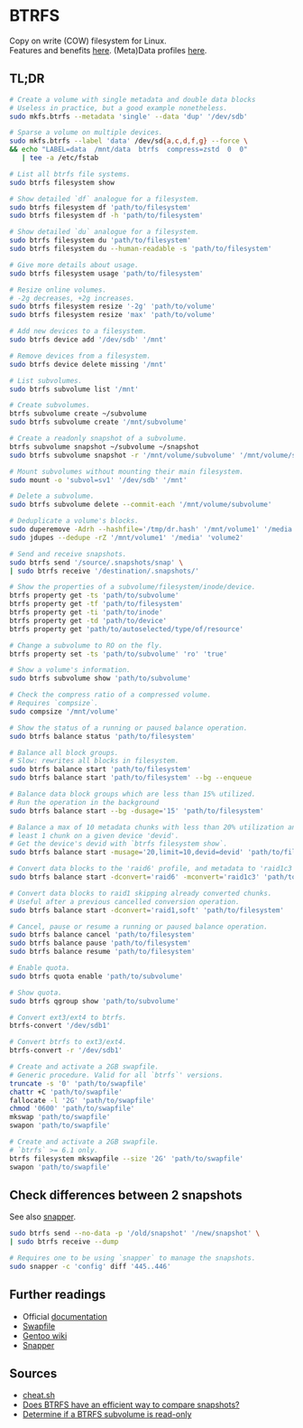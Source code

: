 # BTRFS

Copy on write (COW) filesystem for Linux.<br/>
Features and benefits [here][introduction]. (Meta)Data profiles [here][mkfs.btrfs].

## TL;DR

```sh
# Create a volume with single metadata and double data blocks
# Useless in practice, but a good example nonetheless.
sudo mkfs.btrfs --metadata 'single' --data 'dup' '/dev/sdb'

# Sparse a volume on multiple devices.
sudo mkfs.btrfs --label 'data' /dev/sd{a,c,d,f,g} --force \
&& echo "LABEL=data  /mnt/data  btrfs  compress=zstd  0  0"
   | tee -a /etc/fstab

# List all btrfs file systems.
sudo btrfs filesystem show

# Show detailed `df` analogue for a filesystem.
sudo btrfs filesystem df 'path/to/filesystem'
sudo btrfs filesystem df -h 'path/to/filesystem'

# Show detailed `du` analogue for a filesystem.
sudo btrfs filesystem du 'path/to/filesystem'
sudo btrfs filesystem du --human-readable -s 'path/to/filesystem'

# Give more details about usage.
sudo btrfs filesystem usage 'path/to/filesystem'

# Resize online volumes.
# -2g decreases, +2g increases.
sudo btrfs filesystem resize '-2g' 'path/to/volume'
sudo btrfs filesystem resize 'max' 'path/to/volume'

# Add new devices to a filesystem.
sudo btrfs device add '/dev/sdb' '/mnt'

# Remove devices from a filesystem.
sudo btrfs device delete missing '/mnt'

# List subvolumes.
sudo btrfs subvolume list '/mnt'

# Create subvolumes.
btrfs subvolume create ~/subvolume
sudo btrfs subvolume create '/mnt/subvolume'

# Create a readonly snapshot of a subvolume.
btrfs subvolume snapshot ~/subvolume ~/snapshot
sudo btrfs subvolume snapshot -r '/mnt/volume/subvolume' '/mnt/volume/snapshot'

# Mount subvolumes without mounting their main filesystem.
sudo mount -o 'subvol=sv1' '/dev/sdb' '/mnt'

# Delete a subvolume.
sudo btrfs subvolume delete --commit-each '/mnt/volume/subvolume'

# Deduplicate a volume's blocks.
sudo duperemove -Adrh --hashfile='/tmp/dr.hash' '/mnt/volume1' '/media' 'volume2'
sudo jdupes --dedupe -rZ '/mnt/volume1' '/media' 'volume2'

# Send and receive snapshots.
sudo btrfs send '/source/.snapshots/snap' \
| sudo btrfs receive '/destination/.snapshots/'

# Show the properties of a subvolume/filesystem/inode/device.
btrfs property get -ts 'path/to/subvolume'
btrfs property get -tf 'path/to/filesystem'
btrfs property get -ti 'path/to/inode'
btrfs property get -td 'path/to/device'
btrfs property get 'path/to/autoselected/type/of/resource'

# Change a subvolume to RO on the fly.
btrfs property set -ts 'path/to/subvolume' 'ro' 'true'

# Show a volume's information.
sudo btrfs subvolume show 'path/to/subvolume'

# Check the compress ratio of a compressed volume.
# Requires `compsize`.
sudo compsize '/mnt/volume'

# Show the status of a running or paused balance operation.
sudo btrfs balance status 'path/to/filesystem'

# Balance all block groups.
# Slow: rewrites all blocks in filesystem.
sudo btrfs balance start 'path/to/filesystem'
sudo btrfs balance start 'path/to/filesystem' --bg --enqueue

# Balance data block groups which are less than 15% utilized.
# Run the operation in the background
sudo btrfs balance start --bg -dusage='15' 'path/to/filesystem'

# Balance a max of 10 metadata chunks with less than 20% utilization and at
# least 1 chunk on a given device 'devid'.
# Get the device's devid with `btrfs filesystem show`.
sudo btrfs balance start -musage='20,limit=10,devid=devid' 'path/to/filesystem'

# Convert data blocks to the 'raid6' profile, and metadata to 'raid1c3'.
sudo btrfs balance start -dconvert='raid6' -mconvert='raid1c3' 'path/to/filesystem'

# Convert data blocks to raid1 skipping already converted chunks.
# Useful after a previous cancelled conversion operation.
sudo btrfs balance start -dconvert='raid1,soft' 'path/to/filesystem'

# Cancel, pause or resume a running or paused balance operation.
sudo btrfs balance cancel 'path/to/filesystem'
sudo btrfs balance pause 'path/to/filesystem'
sudo btrfs balance resume 'path/to/filesystem'

# Enable quota.
sudo btrfs quota enable 'path/to/subvolume'

# Show quota.
sudo btrfs qgroup show 'path/to/subvolume'

# Convert ext3/ext4 to btrfs.
btrfs-convert '/dev/sdb1'

# Convert btrfs to ext3/ext4.
btrfs-convert -r '/dev/sdb1'

# Create and activate a 2GB swapfile.
# Generic procedure. Valid for all `btrfs`' versions.
truncate -s '0' 'path/to/swapfile'
chattr +C 'path/to/swapfile'
fallocate -l '2G' 'path/to/swapfile'
chmod '0600' 'path/to/swapfile'
mkswap 'path/to/swapfile'
swapon 'path/to/swapfile'

# Create and activate a 2GB swapfile.
# `btrfs` >= 6.1 only.
btrfs filesystem mkswapfile --size '2G' 'path/to/swapfile'
swapon 'path/to/swapfile'
```

## Check differences between 2 snapshots

See also [snapper].

```sh
sudo btrfs send --no-data -p '/old/snapshot' '/new/snapshot' \
| sudo btrfs receive --dump

# Requires one to be using `snapper` to manage the snapshots.
sudo snapper -c 'config' diff '445..446'
```

## Further readings

- Official [documentation]
- [Swapfile]
- [Gentoo wiki]
- [Snapper]

## Sources

- [cheat.sh]
- [Does BTRFS have an efficient way to compare snapshots?]
- [Determine if a BTRFS subvolume is read-only]

<!-- upstream -->

[documentation]: https://btrfs.readthedocs.io/en/latest/
[introduction]: https://btrfs.readthedocs.io/en/latest/Introduction.html
[mkfs.btrfs]: https://btrfs.readthedocs.io/en/latest/mkfs.btrfs.html
[swapfile]: https://btrfs.readthedocs.io/en/latest/Swapfile.html

<!-- internal references -->

[snapper]: snapper.md

<!-- external references -->

[cheat.sh]: https://cheat.sh/btrfs
[gentoo wiki]: https://wiki.gentoo.org/wiki/Btrfs

[determine if a btrfs subvolume is read-only]: https://unix.stackexchange.com/questions/375645/determine-if-btrfs-subvolume-is-read-only#375646
[does btrfs have an efficient way to compare snapshots?]: https://serverfault.com/questions/399894/does-btrfs-have-an-efficient-way-to-compare-snapshots#419444
